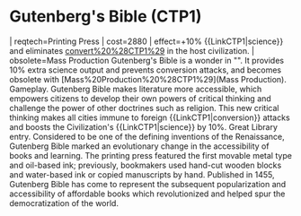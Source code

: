 # Gutenberg's Bible (CTP1)

 | reqtech=Printing Press
 | cost=2880
 | effect=+10% {{LinkCTP1|science}} and eliminates [convert%20%28CTP1%29](conversion) in the host civilization.
 | obsolete=Mass Production
Gutenberg's Bible is a wonder in "". It provides 10% extra science output and prevents conversion attacks, and becomes obsolete with [Mass%20Production%20%28CTP1%29](Mass Production).
Gameplay.
Gutenberg Bible makes literature more accessible, which empowers citizens to develop their own powers of critical thinking and challenge the power of other doctrines such as religion. This new critical thinking makes all cities immune to foreign {{LinkCTP1|conversion}} attacks and boosts the Civilization's {{LinkCTP1|science}} by 10%.
Great Library entry.
Considered to be one of the defining inventions of the Renaissance, Gutenberg Bible marked an evolutionary change in the accessibility of books and learning. The printing press featured the first movable metal type and oil-based ink; previously, bookmakers used hand-cut wooden blocks and water-based ink or copied manuscripts by hand. Published in 1455, Gutenberg Bible has come to represent the subsequent popularization and accessibility of affordable books which revolutionized and helped spur the democratization of the world. 